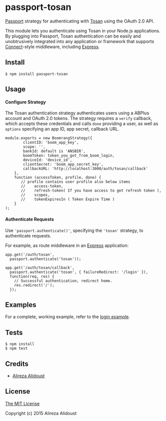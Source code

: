 # passport-tosan

[Passport](http://passportjs.org/) strategy for authenticating with [Tosan](http://pfm.abplus.ir/)
using the OAuth 2.0 API.

This module lets you authenticate using Tosan in your Node.js applications.
By plugging into Passport, Tosan authentication can be easily and
unobtrusively integrated into any application or framework that supports
[Connect](http://www.senchalabs.org/connect/)-style middleware, including
[Express](http://expressjs.com/).

## Install

    $ npm install passport-tosan

## Usage

#### Configure Strategy

The Tosan authentication strategy authenticates users using a ABPlus
account and OAuth 2.0 tokens.  The strategy requires a `verify` callback, which
accepts these credentials and calls `done` providing a user, as well as
`options` specifying an app ID, app secret, callback URL.

    module.exports = new BoomrangStrategy({
            clientID: 'boom_app_key',
            scope: '',
            bankId: default is 'ANSBIR',
            boomToken: token_you_got_from_boom_login,
            deviceId: 'device_id',
            clientSecret: 'boom_app_secret_key',
            callbackURL: 'http://localhost:3000/auth/tosan/callback'
        },
        function (accessToken, profile, done) {
           // profile contains user profile also below items
           //    access-token, 
           //    refresh-token( If you have access to get refresh token ), 
           //    scopes, 
           //    tokenExpiresIn ( Token Expire Time )
        }
    );

#### Authenticate Requests

Use `'passport.authenticate()'`, specifying the `'tosan'` strategy, to
authenticate requests.

For example, as route middleware in an [Express](http://expressjs.com/)
application:

    app.get('/auth/tosan',
      passport.authenticate('tosan'));

    app.get('/auth/tosan/callback',
      passport.authenticate('tosan', { failureRedirect: '/login' }),
      function(req, res) {
        // Successful authentication, redirect home.
        res.redirect('/');
      });

## Examples

For a complete, working example, refer to the [login example](https://github.comsunnystatue/passport-tosan/tree/master/examples/login).

## Tests

    $ npm install
    $ npm test

## Credits

  - [Alireza Alidoust](https://github.com/sunnystatue)

## License

[The MIT License](http://opensource.org/licenses/MIT)

Copyright (c) 2015 Alireza Alidoust
